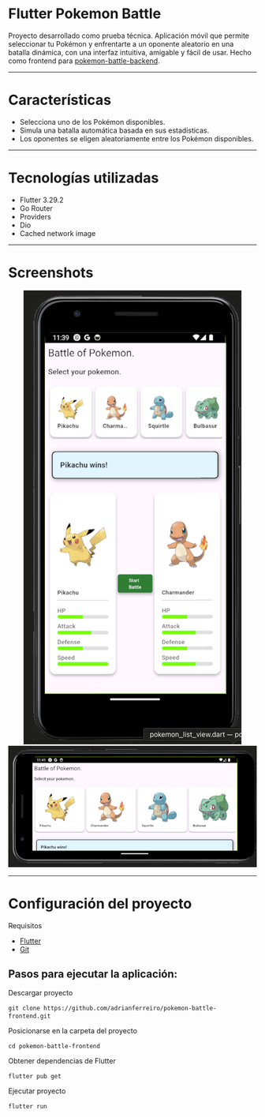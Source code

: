 # Flutter Pokemon Battle

Proyecto desarrollado como prueba técnica. Aplicación móvil que permite seleccionar tu Pokémon y enfrentarte a un oponente aleatorio en una batalla dinámica, con una interfaz intuitiva, amigable y fácil de usar.
Hecho como frontend para [pokemon-battle-backend](https://github.com/adrianferreiro/pokemon-battle-backend).

---

# Características

- Selecciona uno de los Pokémon disponibles.
- Simula una batalla automática basada en sus estadísticas.
- Los oponentes se eligen aleatoriamente entre los Pokémon disponibles.

---

# Tecnologías utilizadas

- Flutter 3.29.2
- Go Router
- Providers
- Dio
- Cached network image

---

# Screenshots

<div align="center">
  <img src="images/screenshot_001.png" alt="Lista de Pokémon" />
  </br>
  <img src="images/screenshot_002.png" alt="Lista de Pokémon" />
</div>

---

# Configuración del proyecto

Requisitos

- [Flutter](https://docs.flutter.dev/get-started/install)
- [Git](https://git-scm.com/)

## Pasos para ejecutar la aplicación:

Descargar proyecto

```
git clone https://github.com/adrianferreiro/pokemon-battle-frontend.git
```

Posicionarse en la carpeta del proyecto

```
cd pokemon-battle-frontend
```

Obtener dependencias de Flutter

```
flutter pub get
```

Ejecutar proyecto

```
flutter run
```
